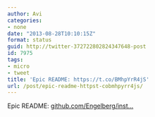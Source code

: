 ```yaml
---
author: Avi
categories:
- none
date: "2013-08-28T10:10:15Z"
format: status
guid: http://twitter-372722802824347648-post
id: 7975
tags:
- micro
- tweet
title: 'Epic README: https://t.co/BMhpYrR4jS'
url: /post/epic-readme-httpst-cobmhpyrr4js/
---
```

Epic README: [github.com/Engelberg/inst…](https://github.com/Engelberg/instaparse)